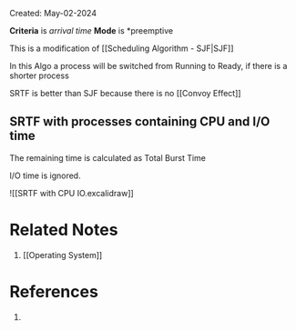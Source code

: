 Created: May-02-2024

**Criteria** is *arrival time*
**Mode** is *preemptive

This is a modification of [[Scheduling Algorithm - SJF|SJF]]

In this Algo a process will be switched from Running to Ready, if there is a shorter process

SRTF is better than SJF because there is no [[Convoy Effect]]
## SRTF with processes containing CPU and I/O time

The remaining time is calculated as Total Burst Time

I/O time is ignored.

![[SRTF with CPU IO.excalidraw]]

# Related Notes

1. [[Operating System]]
# References

1. 
